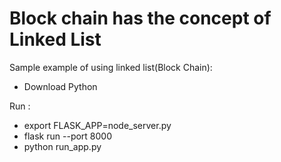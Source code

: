 # Block chain has the concept of Linked List

Sample example of using linked list(Block Chain):

- Download Python

Run :

- export FLASK_APP=node_server.py
- flask run --port 8000
- python run_app.py
